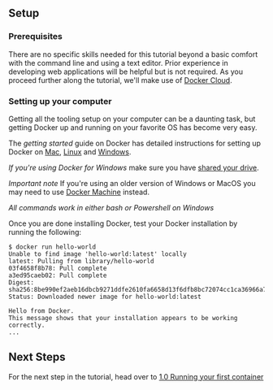 ## Setup

### Prerequisites

There are no specific skills needed for this tutorial beyond a basic comfort with the command line and using a text editor. Prior experience in developing web applications will be helpful but is not required. As you proceed further along the tutorial, we'll make use of [Docker Cloud](https://cloud.docker.com/).

### Setting up your computer

Getting all the tooling setup on your computer can be a daunting task, but getting Docker up and running on your favorite OS has become very easy.

The _getting started_ guide on Docker has detailed instructions for setting up Docker on [Mac](https://docs.docker.com/docker-for-mac/), [Linux](https://docs.docker.com/engine/installation/linux/) and [Windows](https://docs.docker.com/docker-for-windows/).

_If you're using Docker for Windows_ make sure you have [shared your drive](https://docs.docker.com/docker-for-windows/#shared-drives).

_Important note_ If you're using an older version of Windows or MacOS you may need to use [Docker Machine](https://docs.docker.com/machine/overview/) instead.

_All commands work in either bash or Powershell on Windows_

Once you are done installing Docker, test your Docker installation by running the following:

```
$ docker run hello-world
Unable to find image 'hello-world:latest' locally
latest: Pulling from library/hello-world
03f4658f8b78: Pull complete
a3ed95caeb02: Pull complete
Digest: sha256:8be990ef2aeb16dbcb9271ddfe2610fa6658d13f6dfb8bc72074cc1ca36966a7
Status: Downloaded newer image for hello-world:latest

Hello from Docker.
This message shows that your installation appears to be working correctly.
...
```

## Next Steps

For the next step in the tutorial, head over to [1.0 Running your first container](alpine.md)
